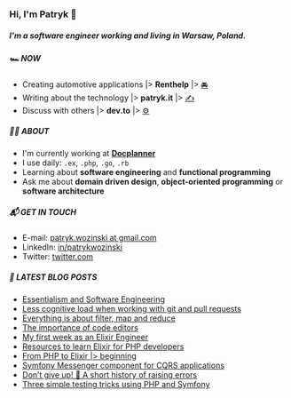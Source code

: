 ### Hi, I'm Patryk 👋

##### I'm a software engineer working and living in Warsaw, Poland.

##### 🏎 NOW

- Creating automotive applications |> **Renthelp** |> [🚘](https://github.com/renthelp)
- Writing about the technology |> **patryk.it** |> [✍️](https://patryk.it)
- Discuss with others |> **dev.to** |> [⚙️](https://dev.to/patryk)

##### 👨‍💻 ABOUT

- I'm currently working at **[Docplanner](https://docplanner.tech/)**
- I use daily: `.ex`, `.php`, `.go`, `.rb`
- Learning about **software engineering** and **functional programming**
- Ask me about **domain driven design**, **object-oriented programming** or **software architecture**

##### 📬 GET IN TOUCH

- E-mail: [patryk.wozinski at gmail.com](patryk.wozinski@gmail.com)
- LinkedIn: [in/patrykwozinski](https://www.linkedin.com/in/patrykwozinski/)
- Twitter: [twitter.com](https://twitter.com/patrykwozinski)

##### 📕 LATEST BLOG POSTS

<!-- BLOG-POST-LIST:START -->
- [Essentialism and Software Engineering](https://patryk.it/essentializm-and-software-engineering/)
- [Less cognitive load when working with git and pull requests](https://patryk.it/developer-experience-and-working-with-git-and-pull-requests/)
- [Everything is about filter, map and reduce](https://patryk.it/everything-is-about-filter-map-reduce/)
- [The importance of code editors](https://patryk.it/the-importance-of-code-editors/)
- [My first week as an Elixir Engineer](https://patryk.it/my-first-week-as-an-elixir-engineer/)
- [Resources to learn Elixir for PHP developers](https://patryk.it/resources-to-learn-elixir-for-php-developers/)
- [From PHP to Elixir |&gt; beginning](https://patryk.it/from-php-to-elixir-beginning/)
- [Symfony Messenger component for CQRS applications](https://patryk.it/symfony-messenger-component-for-cqrs-applications/)
- [Don’t give up! 🙌 A short history of raising errors](https://patryk.it/short-history-of-raising-errors/)
- [Three simple testing tricks using PHP and Symfony](https://patryk.it/three-simple-testing-tricks-using-php-and-symfony/)
<!-- BLOG-POST-LIST:END -->
